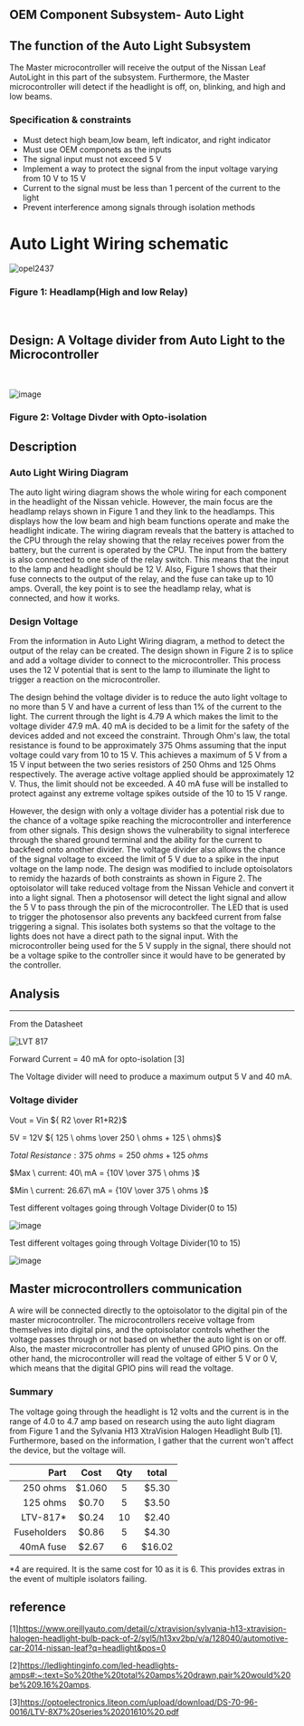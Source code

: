 OEM Component Subsystem- Auto Light
------

## The function of the Auto Light Subsystem
The Master microcontroller will receive the output of the Nissan Leaf AutoLight in this part of the subsystem. Furthermore, the Master microcontroller will detect if the headlight is off, on, blinking, and high and low beams.

### Specification & constraints
   - Must detect high beam,low beam, left indicator, and right indicator
   - Must use OEM componets as the inputs
   - The signal input must not exceed 5 V 
   - Implement a way to protect the signal from the input voltage varying from 10 V to 15 V
   - Current to the signal must be less than 1 percent of the current to the light
   - Prevent interference among signals through isolation methods
   
# Auto Light Wiring schematic
![opel2437](https://user-images.githubusercontent.com/101354063/205468261-7fca3396-009b-4eb8-9960-962065d22ac8.png)
### Figure 1: Headlamp(High and low Relay)
<br/>

## Design: A Voltage divider from Auto Light to the Microcontroller
<br/>

![image](https://user-images.githubusercontent.com/101354063/206637205-1bb47b94-0cef-4220-b707-90ca1036a34e.png)

### Figure 2: Voltage Divder with Opto-isolation

Description
-------
### Auto Light Wiring Diagram
The auto light wiring diagram shows the whole wiring for each component in the headlight of the Nissan vehicle. However, the main focus are the headlamp relays shown in Figure 1 and they link to the headlamps. This displays how the low beam and high beam functions operate and make the headlight indicate. The wiring diagram reveals that the battery is attached to the CPU through the relay showing that the relay receives power from the battery, but the current is operated by the CPU. The input from the battery is also connected to one side of the relay switch. This means that the input to the lamp and headlight should be 12 V. Also, Figure 1 shows that their fuse connects to the output of the relay, and the fuse can take up to 10 amps. Overall, the key point is to see the headlamp relay, what is connected, and how it works. 


### Design Voltage 
From the information in Auto Light Wiring diagram, a method to detect the output of the relay can be created. The design shown in Figure 2 is to splice and add a voltage divider to connect to the microcontroller. This process uses the 12 V potential that is sent to the lamp to illuminate the light to trigger a reaction on the microcontroller. 

The design behind the voltage divider is to reduce the auto light voltage to no more than 5 V and have a current of less than 1% of the current to the light. The current through the light is 4.79 A which makes the limit to the voltage divider 47.9 mA. 40 mA is decided to be a limit for the safety of the devices added and not exceed the constraint. Through Ohm's law, the total resistance is found to be approximately 375 Ohms assuming that the input voltage could vary from 10 to 15 V. This achieves a maximum of 5 V from a 15 V input between the two series resistors of 250 Ohms and 125 Ohms respectively. The average active voltage applied should be approximately 12 V. Thus, the limit should not be exceeded. A 40 mA fuse will be installed to protect against any extreme voltage spikes outside of the 10 to 15 V range.

However, the design with only a voltage divider has a potential risk due to the chance of a voltage spike reaching the microcontroller and interference from other signals. This design shows the vulnerability to signal interferece through the shared ground terminal and the ability for the current to backfeed onto another divider. The voltage divider also allows the chance of the signal voltage to exceed the limit of 5 V due to a spike in the input voltage on the lamp node. The design was modified to include optoisolators to remidy the hazards of both constraints as shown in Figure 2. The optoisolator will take reduced voltage from the Nissan Vehicle and convert it into a light signal. Then a photosensor will detect the light signal and allow the 5 V to pass through the pin of the microcontroller. The LED that is used to trigger the photosensor also prevents any backfeed current from false triggering a signal. This isolates both systems so that the voltage to the lights does not have a direct path to the signal input. With the microcontroller being used for the 5 V supply in the signal, there should not be a voltage spike to the controller since it would have to be generated by the controller. 

## Analysis
-----
From the Datasheet

![LVT 817](https://user-images.githubusercontent.com/101354063/206586290-37ae6b0b-b3ca-41a7-96c7-75b4382fc6b4.PNG)

Forward Current = 40 mA  for opto-isolation [3]

The Voltage divider will need to produce a maximum output 5 V and 40 mA.

### Voltage divider

Vout = Vin ${ R2 \over R1+R2}$

5V = 12V ${ 125 \ ohms \over 250 \ ohms  + 125 \ ohms}$

$Total \ Resistance: 375 \ ohms = {250 \ ohms +125 \ ohms}$ 

$Max \ current: 40\ mA = {10V \over 375 \ ohms }$

$Min \ current: 26.67\ mA = {10V \over 375 \ ohms }$

Test different voltages going through Voltage Divider(0 to 15)

![image](https://user-images.githubusercontent.com/101354063/206635438-b9d504b8-7e54-471c-8ddc-083a5be3e416.png)

Test different voltages going through Voltage Divider(10 to 15)

![image](https://user-images.githubusercontent.com/101354063/206637463-7d53790e-b779-426a-9310-c4f548f22864.png)
 
## Master microcontrollers communication

A wire will be connected directly to the optoisolator to the digital pin of the master microcontroller. The microcontrollers receive voltage from themselves into digital pins, and the optoisolator controls whether the voltage passes through or not based on whether the auto light is on or off. Also, the master microcontroller has plenty of unused GPIO pins. On the other hand, the microcontroller will read the voltage of either 5 V or 0 V, which means that the digital GPIO pins will read the voltage.


### Summary
The voltage going through the headlight is 12 volts and the current is in the range of 4.0 to 4.7 amp based on research using the auto light diagram from Figure 1 and the Sylvania H13 XtraVision Halogen Headlight Bulb [1]. Furthermore, based on the information, I gather that the current won't affect the device, but the voltage will.
 

| Part   | Cost   | Qty| total|
|-------:|:------:|:--:|:----:|
|250 ohms| $1.060 |  5 |$5.30 | 
|125 ohms| $0.70  |  5 |$3.50|
|LTV-817*| $0.24  | 10 | $2.40|
|Fuseholders|$0.86| 5  | $4.30|
|40mA fuse| $2.67 | 6  | $16.02|

*4 are required. It is the same cost for 10 as it is 6. This provides extras in the event of multiple isolators failing.


reference
---------
[1]https://www.oreillyauto.com/detail/c/xtravision/sylvania-h13-xtravision-halogen-headlight-bulb-pack-of-2/syl5/h13xv2bp/v/a/128040/automotive-car-2014-nissan-leaf?q=headlight&pos=0

[2]https://ledlightinginfo.com/led-headlights-amps#:~:text=So%20the%20total%20amps%20drawn,pair%20would%20be%209.16%20amps.

[3]https://optoelectronics.liteon.com/upload/download/DS-70-96-0016/LTV-8X7%20series%20201610%20.pdf




